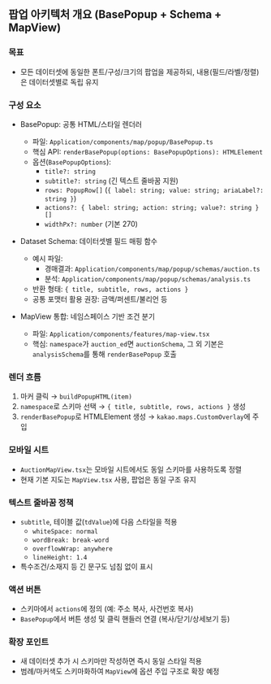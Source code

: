 ## 팝업 아키텍처 개요 (BasePopup + Schema + MapView)

### 목표

- 모든 데이터셋에 동일한 폰트/구성/크기의 팝업을 제공하되, 내용(필드/라벨/정렬)은 데이터셋별로 독립 유지

### 구성 요소

- BasePopup: 공통 HTML/스타일 렌더러

  - 파일: `Application/components/map/popup/BasePopup.ts`
  - 핵심 API: `renderBasePopup(options: BasePopupOptions): HTMLElement`
  - 옵션(`BasePopupOptions`):
    - `title?: string`
    - `subtitle?: string` (긴 텍스트 줄바꿈 지원)
    - `rows: PopupRow[]` (`{ label: string; value: string; ariaLabel?: string }`)
    - `actions?: { label: string; action: string; value?: string }[]`
    - `widthPx?: number` (기본 270)

- Dataset Schema: 데이터셋별 필드 매핑 함수

  - 예시 파일:
    - 경매결과: `Application/components/map/popup/schemas/auction.ts`
    - 분석: `Application/components/map/popup/schemas/analysis.ts`
  - 반환 형태: `{ title, subtitle, rows, actions }`
  - 공통 포맷터 활용 권장: 금액/퍼센트/불리언 등

- MapView 통합: 네임스페이스 기반 조건 분기
  - 파일: `Application/components/features/map-view.tsx`
  - 핵심: `namespace`가 `auction_ed`면 `auctionSchema`, 그 외 기본은 `analysisSchema`를 통해 `renderBasePopup` 호출

### 렌더 흐름

1. 마커 클릭 → `buildPopupHTML(item)`
2. `namespace`로 스키마 선택 → `{ title, subtitle, rows, actions }` 생성
3. `renderBasePopup`로 HTMLElement 생성 → `kakao.maps.CustomOverlay`에 주입

### 모바일 시트

- `AuctionMapView.tsx`는 모바일 시트에서도 동일 스키마를 사용하도록 정렬
- 현재 기본 지도는 `MapView.tsx` 사용, 팝업은 동일 구조 유지

### 텍스트 줄바꿈 정책

- `subtitle`, 테이블 값(`tdValue`)에 다음 스타일을 적용
  - `whiteSpace: normal`
  - `wordBreak: break-word`
  - `overflowWrap: anywhere`
  - `lineHeight: 1.4`
- 특수조건/소재지 등 긴 문구도 넘침 없이 표시

### 액션 버튼

- 스키마에서 `actions`에 정의 (예: 주소 복사, 사건번호 복사)
- `BasePopup`에서 버튼 생성 및 클릭 핸들러 연결 (복사/닫기/상세보기 등)

### 확장 포인트

- 새 데이터셋 추가 시 스키마만 작성하면 즉시 동일 스타일 적용
- 범례/마커색도 스키마화하여 `MapView`에 옵션 주입 구조로 확장 예정
